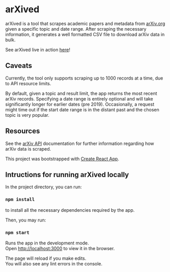 # arXived 

arXived is a tool that scrapes academic papers and metadata from [arXiv.org](https://arxiv.org/) given a specific topic and date range. After scraping the necessary information, it generates a well formatted CSV file to download arXiv data in bulk.

See arXived live in action [here](https://shukieshah.github.io/arXived)!

## Caveats

Currently, the tool only supports scraping up to 1000 records at a time, due to API resource limits. 

By default, given a topic and result limit, the app returns the most recent arXiv records. Specifying a date range is entirely optional and will take significantly longer for earlier dates (pre 2019). Occasionally, a request might time out if the start date range is in the distant past and the chosen topic is very popular.

## Resources

See the [arXiv API](https://arxiv.org/help/api) documentation for further information regarding how arXiv data is scraped.

This project was bootstrapped with [Create React App](https://github.com/facebook/create-react-app).

## Intructions for running arXived locally

In the project directory, you can run:

### `npm install`

to install all the necessary dependencies required by the app.

Then, you may run:

### `npm start`

Runs the app in the development mode.<br />
Open [http://localhost:3000](http://localhost:3000) to view it in the browser.

The page will reload if you make edits.<br />
You will also see any lint errors in the console.
